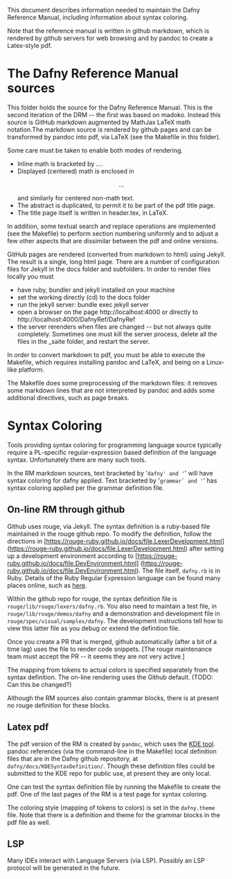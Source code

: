 
This document describes information needed to maintain the Dafny Reference
Manual, including information about syntax coloring.

Note that the reference manual is written in github markdown,
which is rendered by github servers for web browsing
and by pandoc to create a Latex-style pdf.

# The Dafny Reference Manual sources

This folder holds the source for the Dafny Reference Manual. This is the second iteration of the DRM -- the first was based on madoko.
Instead this source is GitHub markdown augmented by MathJax LaTeX math notation.The markdown source is rendered by github pages and can be transformed by
pandoc into pdf, via LaTeX (see the Makefile in this folder).

Some care must be taken to enable both modes of rendering.
* Inline math is bracketed by $...$.
* Displayed (centered) math is enclosed in <p style="text-align: center;">$$...$$</p> and similarly for centered non-math text.
* The abstract is duplicated, to permit it to be part of the pdf title page.
* The title page itself is written in header.tex, in LaTeX.

In addition, some textual search and replace operations are implemented
(see the Makefile) to perform section numbering uniformly and to adjust a few
other aspects that are dissimilar between the pdf and online versions.

GitHub pages are rendered (converted from markdown to html) using Jekyll.
The result is a single, long html page.
There are a number of configuration files for Jekyll in the docs folder and
subfolders. In order to render files locally you must
* have ruby, bundler and jekyll installed on your machine
* set the working directly (cd) to the docs folder
* run the jekyll server: bundle exec jekyll server
* open a browser on the page http://localhost:4000 or directly to http://localhost:4000/DafnyRef/DafnyRef
* the server rerenders when files are changed -- but not always quite completely. Sometimes one must kill the server process, delete all the files in the _saite folder, and restart the server.

In order to convert markdown to pdf, you must be able to execute the Makefile, which requires installing pandoc and LaTeX, and being on a Linux-like platform.

The Makefile does some preprocessing of the markdown files: it removes some
markdown lines that are not interpreted by pandoc and adds some additional
directives, such as page breaks.

# Syntax Coloring

Tools providing syntax coloring for programming language source typically
require a PL-specific regular-expression based definition of the language
syntax. Unfortunately there are many such tools.

In the RM markdown sources, text bracketed by '```dafny' and '```' will have
syntax coloring for dafny applied. Text bracketed by
'````grammar` and '````' has syntax coloring applied per the grammar
definition file.

## On-line RM through github
Github uses rouge, via Jekyll. The syntax definition is a ruby-based file
maintained in the rouge github repo.
To modify the definition, follow the directions in
[https://rouge-ruby.github.io/docs/file.LexerDevelopment.html]
(https://rouge-ruby.github.io/docs/file.LexerDevelopment.html)
after setting up a development environment according to
[https://rouge-ruby.github.io/docs/file.DevEnvironment.html]
(https://rouge-ruby.github.io/docs/file.DevEnvironment.html).
The file itself, `dafny.rb` is in Ruby. Details of the Ruby Regular
Expression language can be found many places online, such as
[here](https://www.princeton.edu/~mlovett/reference/Regular-Expressions.pdf).

Within the github repo for rouge, the syntax definition file is
`rouge/lib/rouge/lexers/dafny.rb`. You also need to maintain a
test file, in `rouge/lib/rouge/demos/dafny` and a demonstration and
development file in `rouge/spec/visual/samples/dafny`.
The development instructions tell how to view this latter file as you
debug or extend the definition file.

Once you create a PR that is merged, github automatically (after a bit of a
time lag) uses the file to render code snippets.
[The rouge maintenance team must accept the PR -- it seems they are not
very active.]

The mapping from tokens to actual colors is specified separately from the
syntax definition. The on-line rendering uses the Github default.
(TODO: Can this be changed?)

Although the RM sources also contain grammar blocks, there is at present no
rouge definition for these blocks.

## Latex pdf

The pdf version of the RM is created by `pandoc`, which uses the
[KDE tool](https://docs.kde.org). pandoc references (via the command-line
in the Makefile) local definition files that are in the Dafny github
repository, at `dafny/docs/KDESyntaxDefinition/`. Though these definition
files could be submitted to the KDE repo for public use, at present they
are only local.

One can test the syntax definition file by running the Makefile to create the
pdf. One of the last pages of the RM is a test page for syntax coloring.

The coloring style (mapping of tokens to colors) is set in the `dafny.theme` file.
Note that there is a definition and theme for the grammar blocks in the pdf
file as well.


## LSP

Many IDEs interact with Language Servers (via LSP). Possibly an LSP protocol
will be generated in the future.